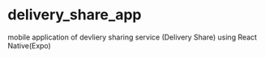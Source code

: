 # delivery_share_app
mobile application of devliery sharing service (Delivery Share) using React Native(Expo)

